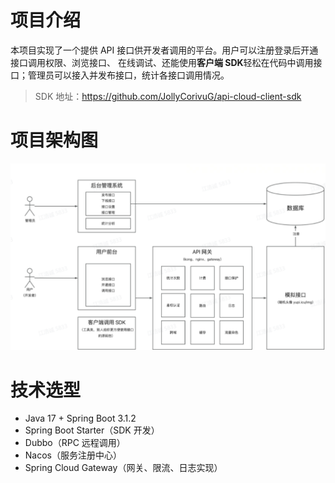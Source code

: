# 项目介绍
本项目实现了一个提供 API 接口供开发者调用的平台。用户可以注册登录后开通接口调用权限、浏览接口、
在线调试、还能使用**客户端 SDK**轻松在代码中调用接口；管理员可以接入并发布接口，统计各接口调用情况。
> SDK 地址：https://github.com/JollyCorivuG/api-cloud-client-sdk

# 项目架构图
![img.png](https://github.com/JollyCorivuG/api-cloud/blob/main/docs/%E9%A1%B9%E7%9B%AE%E6%9E%B6%E6%9E%84%E5%9B%BE.PNG)

# 技术选型
- Java 17 + Spring Boot 3.1.2
- Spring Boot Starter（SDK 开发）
- Dubbo（RPC 远程调用）
- Nacos（服务注册中心）
- Spring Cloud Gateway（网关、限流、日志实现）
